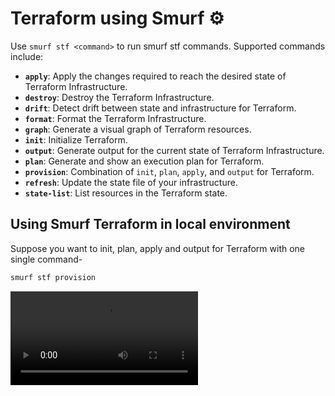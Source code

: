 # Terraform using Smurf ⚙️

Use `smurf stf <command>` to run smurf stf commands. Supported commands include:

- **`apply`**: Apply the changes required to reach the desired state of Terraform Infrastructure.  
- **`destroy`**: Destroy the Terraform Infrastructure.  
- **`drift`**: Detect drift between state and infrastructure for Terraform.  
- **`format`**: Format the Terraform Infrastructure.  
- **`graph`**: Generate a visual graph of Terraform resources.  
- **`init`**: Initialize Terraform.  
- **`output`**: Generate output for the current state of Terraform Infrastructure.  
- **`plan`**: Generate and show an execution plan for Terraform.  
- **`provision`**: Combination of `init`, `plan`, `apply`, and `output` for Terraform.  
- **`refresh`**: Update the state file of your infrastructure.  
- **`state-list`**: List resources in the Terraform state.

## Using Smurf Terraform in local environment
Suppose you want to init, plan, apply and output for Terraform with one single command-
```bash
smurf stf provision
```
![stf](gif/stf_provision.mov)
